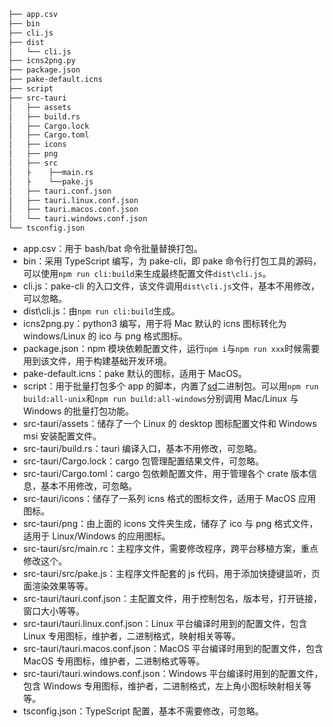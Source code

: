 ```bash
├── app.csv
├── bin
├── cli.js
├── dist
│   └── cli.js
├── icns2png.py
├── package.json
├── pake-default.icns
├── script
├── src-tauri
│   ├── assets
│   ├── build.rs
│   ├── Cargo.lock
│   ├── Cargo.toml
│   ├── icons
│   ├── png
│   ├── src
│   ├    ├──main.rs
│   ├    └──pake.js
│   ├── tauri.conf.json
│   ├── tauri.linux.conf.json
│   ├── tauri.macos.conf.json
│   └── tauri.windows.conf.json
└── tsconfig.json
```

- app.csv：用于 bash/bat 命令批量替换打包。
- bin：采用 TypeScript 编写，为 pake-cli，即 pake 命令行打包工具的源码，可以使用`npm run cli:build`来生成最终配置文件`dist\cli.js`。
- cli.js：pake-cli 的入口文件，该文件调用`dist\cli.js`文件，基本不用修改，可以忽略。
- dist\cli.js：由`npm run cli:build`生成。
- icns2png.py：python3 编写，用于将 Mac 默认的 icns 图标转化为 windows/Linux 的 ico 与 png 格式图标。
- package.json：npm 模块依赖配置文件，运行`npm i`与`npm run xxx`时候需要用到该文件，用于构建基础开发环境。
- pake-default.icns：pake 默认的图标，适用于 MacOS。
- script：用于批量打包多个 app 的脚本，内置了[sd](https://github.com/chmln/sd)二进制包。可以用`npm run build:all-unix`和`npm run build:all-windows`分别调用 Mac/Linux 与 Windows 的批量打包功能。
- src-tauri/assets：储存了一个 Linux 的 desktop 图标配置文件和 Windows msi 安装配置文件。
- src-tauri/build.rs：tauri 编译入口，基本不用修改，可忽略。
- src-tauri/Cargo.lock：cargo 包管理配置结果文件，可忽略。
- src-tauri/Cargo.toml：cargo 包依赖配置文件，用于管理各个 crate 版本信息，基本不用修改，可忽略。
- src-tauri/icons：储存了一系列 icns 格式的图标文件，适用于 MacOS 应用图标。
- src-tauri/png：由上面的 icons 文件夹生成，储存了 ico 与 png 格式文件，适用于 Linux/Windows 的应用图标。
- src-tauri/src/main.rc：主程序文件，需要修改程序，跨平台移植方案，重点修改这个。
- src-tauri/src/pake.js：主程序文件配套的 js 代码，用于添加快捷键监听，页面渲染效果等等。
- src-tauri/tauri.conf.json：主配置文件，用于控制包名，版本号，打开链接，窗口大小等等。
- src-tauri/tauri.linux.conf.json：Linux 平台编译时用到的配置文件，包含 Linux 专用图标，维护者，二进制格式，映射相关等等。
- src-tauri/tauri.macos.conf.json：MacOS 平台编译时用到的配置文件，包含 MacOS 专用图标，维护者，二进制格式等等。
- src-tauri/tauri.windows.conf.json：Windows 平台编译时用到的配置文件，包含 Windows 专用图标，维护者，二进制格式，左上角小图标映射相关等等。
- tsconfig.json：TypeScript 配置，基本不需要修改，可忽略。
